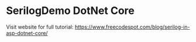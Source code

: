 # SerilogDemo DotNet Core
Visit website for full tutorial: https://www.freecodespot.com/blog/serilog-in-asp-dotnet-core/
